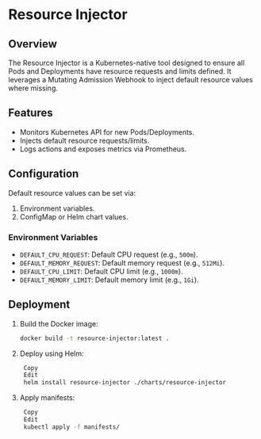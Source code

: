 # Resource Injector

## Overview
The Resource Injector is a Kubernetes-native tool designed to ensure all Pods and Deployments have resource requests and limits defined. It leverages a Mutating Admission Webhook to inject default resource values where missing.

## Features
- Monitors Kubernetes API for new Pods/Deployments.
- Injects default resource requests/limits.
- Logs actions and exposes metrics via Prometheus.

## Configuration
Default resource values can be set via:
1. Environment variables.
2. ConfigMap or Helm chart values.

### Environment Variables
- `DEFAULT_CPU_REQUEST`: Default CPU request (e.g., `500m`).
- `DEFAULT_MEMORY_REQUEST`: Default memory request (e.g., `512Mi`).
- `DEFAULT_CPU_LIMIT`: Default CPU limit (e.g., `1000m`).
- `DEFAULT_MEMORY_LIMIT`: Default memory limit (e.g., `1Gi`).

## Deployment
1. Build the Docker image:
   ```bash
   docker build -t resource-injector:latest .
2. Deploy using Helm:
   ```bash
    Copy
    Edit
    helm install resource-injector ./charts/resource-injector
3. Apply manifests:
   ```bash
    Copy
    Edit
    kubectl apply -f manifests/